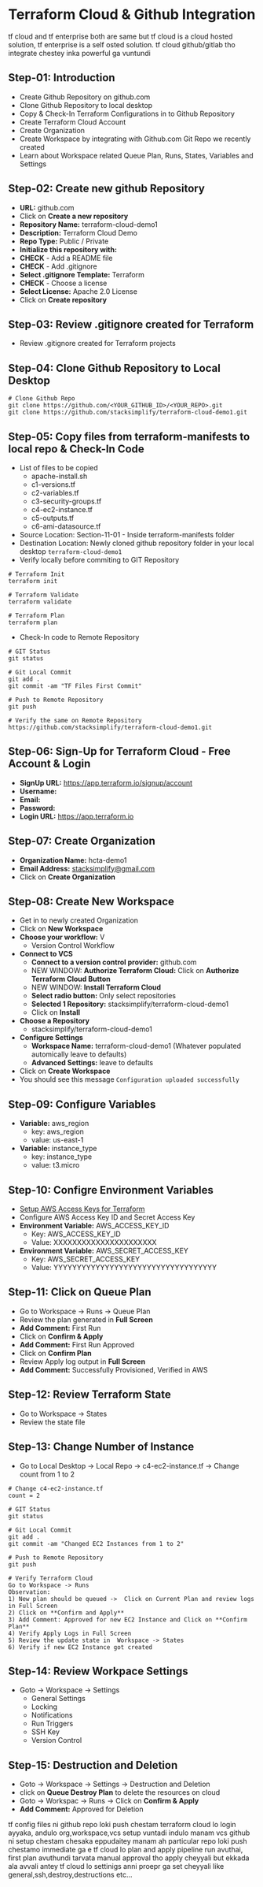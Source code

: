 # Terraform Cloud & Github Integration
tf cloud and tf enterprise both are same but tf cloud is a cloud hosted solution, tf enterprise is a self osted solution.
tf cloud github/gitlab tho integrate chestey inka powerful ga vuntundi
## Step-01: Introduction
- Create Github Repository on github.com
- Clone Github Repository to local desktop
- Copy & Check-In Terraform Configurations in to Github Repository
- Create Terraform Cloud Account
- Create Organization
- Create Workspace by integrating with Github.com Git Repo we recently created
- Learn about Workspace related Queue Plan, Runs, States, Variables and Settings


## Step-02: Create new github Repository
- **URL:** github.com
- Click on **Create a new repository**
- **Repository Name:** terraform-cloud-demo1
- **Description:** Terraform Cloud Demo 
- **Repo Type:** Public / Private
- **Initialize this repository with:**
- **CHECK** - Add a README file
- **CHECK** - Add .gitignore 
- **Select .gitignore Template:** Terraform
- **CHECK** - Choose a license
- **Select License:** Apache 2.0 License
- Click on **Create repository**

## Step-03: Review .gitignore created for Terraform
- Review .gitignore created for Terraform projects

## Step-04: Clone Github Repository to Local Desktop
```t
# Clone Github Repo
git clone https://github.com/<YOUR_GITHUB_ID>/<YOUR_REPO>.git
git clone https://github.com/stacksimplify/terraform-cloud-demo1.git
```

## Step-05: Copy files from terraform-manifests to local repo & Check-In Code
- List of files to be copied
  - apache-install.sh
  - c1-versions.tf
  - c2-variables.tf
  - c3-security-groups.tf
  - c4-ec2-instance.tf
  - c5-outputs.tf
  - c6-ami-datasource.tf
- Source Location: Section-11-01 - Inside terraform-manifests folder
- Destination Location: Newly cloned github repository folder in your local desktop `terraform-cloud-demo1`
- Verify locally before commiting to GIT Repository
```t
# Terraform Init
terraform init

# Terraform Validate
terraform validate

# Terraform Plan
terraform plan
```
- Check-In code to Remote Repository
```t
# GIT Status
git status

# Git Local Commit
git add .
git commit -am "TF Files First Commit"

# Push to Remote Repository
git push

# Verify the same on Remote Repository
https://github.com/stacksimplify/terraform-cloud-demo1.git
```

## Step-06: Sign-Up for Terraform Cloud - Free Account & Login
- **SignUp URL:** https://app.terraform.io/signup/account
- **Username:**
- **Email:**
- **Password:** 
- **Login URL:** https://app.terraform.io

## Step-07: Create Organization 
- **Organization Name:** hcta-demo1
- **Email Address:** stacksimplify@gmail.com
- Click on **Create Organization**

## Step-08: Create New Workspace
- Get in to newly created Organization
- Click on **New Workspace**
- **Choose your workflow:** V
  - Version Control Workflow
- **Connect to VCS**
  - **Connect to a version control provider:** github.com
  - NEW WINDOW: **Authorize Terraform Cloud:** Click on **Authorize Terraform Cloud Button**
  - NEW WINDOW: **Install Terraform Cloud**
  - **Select radio button:** Only select repositories
  - **Selected 1 Repository:** stacksimplify/terraform-cloud-demo1
  - Click on **Install**
- **Choose a Repository**
  - stacksimplify/terraform-cloud-demo1
- **Configure Settings**
  - **Workspace Name:** terraform-cloud-demo1 (Whatever populated automically leave to defaults) 
  - **Advanced Settings:** leave to defaults 
- Click on **Create Workspace**  
- You should see this message `Configuration uploaded successfully`


## Step-09: Configure Variables
- **Variable:** aws_region
  - key: aws_region
  - value: us-east-1
- **Variable:** instance_type
  - key: instance_type
  - value: t3.micro

## Step-10: Configre Environment Variables
- [Setup AWS Access Keys for Terraform](https://registry.terraform.io/providers/hashicorp/aws/latest/docs#environment-variables)
- Configure AWS Access Key ID and Secret Access Key  
- **Environment Variable:** AWS_ACCESS_KEY_ID
  - Key: AWS_ACCESS_KEY_ID
  - Value: XXXXXXXXXXXXXXXXXXXXXX
- **Environment Variable:** AWS_SECRET_ACCESS_KEY
  - Key: AWS_SECRET_ACCESS_KEY
  - Value: YYYYYYYYYYYYYYYYYYYYYYYYYYYYYYYYYYY

## Step-11: Click on Queue Plan
- Go to Workspace -> Runs -> Queue Plan
- Review the plan generated in **Full Screen**
- **Add Comment:** First Run
- Click on **Confirm & Apply**
- **Add Comment:** First Run Approved
- Click on **Confirm Plan**
- Review Apply log output in **Full Screen**
- **Add Comment:** Successfully Provisioned, Verified in AWS

## Step-12: Review Terraform State
- Go to Workspace -> States
- Review the state file

## Step-13: Change Number of Instance
- Go to Local Desktop -> Local Repo -> c4-ec2-instance.tf -> Change count from 1 to 2
```t
# Change c4-ec2-instance.tf
count = 2

# GIT Status
git status

# Git Local Commit
git add .
git commit -am "Changed EC2 Instances from 1 to 2"

# Push to Remote Repository
git push

# Verify Terraform Cloud
Go to Workspace -> Runs 
Observation: 
1) New plan should be queued ->  Click on Current Plan and review logs in Full Screen
2) Click on **Confirm and Apply**
3) Add Comment: Approved for new EC2 Instance and Click on **Confirm Plan**
4) Verify Apply Logs in Full Screen
5) Review the update state in  Workspace -> States
6) Verify if new EC2 Instance got created
```

## Step-14: Review Workpace Settings
- Goto -> Workspace -> Settings
  - General Settings
  - Locking
  - Notifications
  - Run Triggers
  - SSH Key
  - Version Control

## Step-15: Destruction and Deletion
- Goto -> Workspace -> Settings -> Destruction and Deletion
- click on **Queue Destroy Plan** to delete the resources on cloud 
- Goto -> Workspac -> Runs -> Click on **Confirm & Apply**
- **Add Comment:** Approved for Deletion

tf config files ni github repo loki push chestam
terraform cloud lo login ayyaka, andulo org,workspace,vcs setup vuntadi
indulo manam vcs github ni setup chestam chesaka eppudaitey manam ah particular repo loki push chestamo immediate ga e tf cloud lo plan and apply pipeline run avuthai,
first plan avuthundi tarvata manual approval tho apply cheyyali but ekkada ala avvali antey 
tf cloud lo settinigs anni proepr ga set cheyyali like general,ssh,destroy,destructions etc...